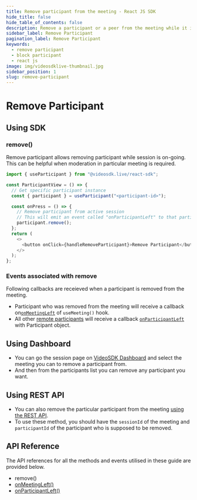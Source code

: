 ```yaml
---
title: Remove participant from the meeting - React JS SDK
hide_title: false
hide_table_of_contents: false
description: Remove a participant or a peer from the meeting while it is still in progress. It helps in meeting moderation.
sidebar_label: Remove Participant
pagination_label: Remove Participant
keywords:
  - remove participant
  - block participant
  - react js
image: img/videosdklive-thumbnail.jpg
sidebar_position: 1
slug: remove-participant
---
```


# Remove Participant

## Using SDK

### remove()

Remove participant allows removing participant while session is on-going. This can be helpful when moderation in particular meeting is required.

```js
import { useParticipant } from "@videosdk.live/react-sdk";

const ParticipantView = () => {
  // Get specific participant instance
  const { participant } = useParticipant("<participant-id>");

  const onPress = () => {
    // Remove participant from active session
    // This will emit an event called "onParticipantLeft" to that particular participant
    participant.remove();
  };
  return (
    <>
      <button onClick={handleRemoveParticipant}>Remove Participant</button>
    </>
  );
};
```

### Events associated with remove

Following callbacks are receieved when a participant is removed from the meeting.

- Participant who was removed from the meeting will receive a callback on[`onMeetingLeft`](/react/api/sdk-reference/use-meeting/events#onmeetingleft) of `useMeeting()` hook.
- All other [remote participants](../concept-and-architecture#2-participant) will receive a callback [`onParticipantLeft`](/react/api/sdk-reference/use-meeting/events#onparticipantleft) with Participant object.

## Using Dashboard

- You can go the session page on [VideoSDK Dashboard](https://app.videosdk.live/meetings/sessions) and select the meeting you can to remove a participant from.
- And then from the participants list you can remove any participant you want.

## Using REST API

- You can also remove the particular participant from the meeting [using the REST API](/api-reference/realtime-communication/remove-participant).
- To use these method, you should have the `sessionId` of the meeting and `participantId` of the participant who is supposed to be removed.

## API Reference

The API references for all the methods and events utilised in these guide are provided below.

- remove()
- [onMeetingLeft()](/react/api/sdk-reference/use-meeting/events#onmeetingleft)
- [onParticipantLeft()](/react/api/sdk-reference/use-meeting/events#onparticipantleft)
